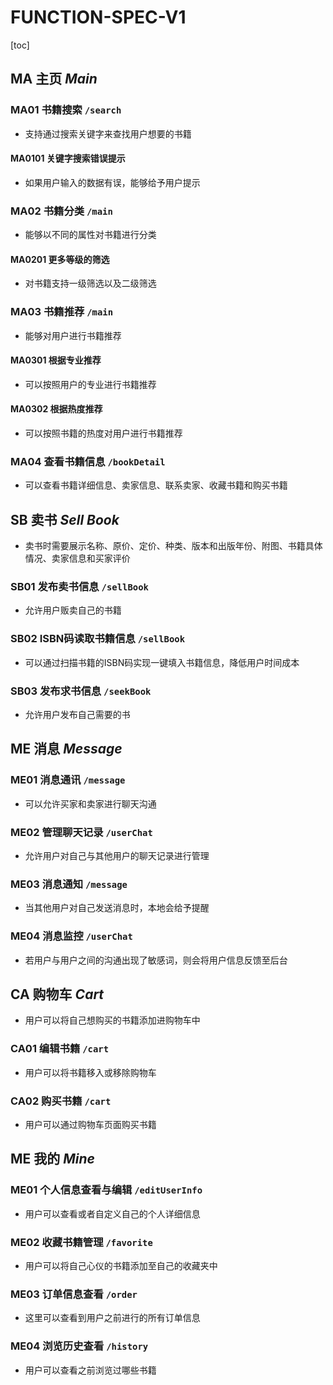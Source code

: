 # **FUNCTION-SPEC-V1**

[toc]

## MA 主页 *Main*

### MA01 书籍搜索 `/search`

- 支持通过搜索关键字来查找用户想要的书籍

#### MA0101 关键字搜索错误提示

- 如果用户输入的数据有误，能够给予用户提示

### MA02 书籍分类 `/main`

- 能够以不同的属性对书籍进行分类

#### MA0201 更多等级的筛选

- 对书籍支持一级筛选以及二级筛选

### MA03 书籍推荐 `/main`

- 能够对用户进行书籍推荐

#### MA0301 根据专业推荐

- 可以按照用户的专业进行书籍推荐

#### MA0302 根据热度推荐

- 可以按照书籍的热度对用户进行书籍推荐

### MA04 查看书籍信息 `/bookDetail`

- 可以查看书籍详细信息、卖家信息、联系卖家、收藏书籍和购买书籍



## SB 卖书 *Sell Book*

- 卖书时需要展示名称、原价、定价、种类、版本和出版年份、附图、书籍具体情况、卖家信息和买家评价

### SB01 发布卖书信息 `/sellBook`

- 允许用户贩卖自己的书籍

### SB02 ISBN码读取书籍信息 `/sellBook`

- 可以通过扫描书籍的ISBN码实现一键填入书籍信息，降低用户时间成本

### SB03 发布求书信息 `/seekBook`

- 允许用户发布自己需要的书

## ME 消息 *Message*

### ME01 消息通讯 `/message`

-  可以允许买家和卖家进行聊天沟通

### ME02 管理聊天记录 `/userChat`

- 允许用户对自己与其他用户的聊天记录进行管理

### ME03 消息通知 `/message`

- 当其他用户对自己发送消息时，本地会给予提醒

### ME04 消息监控 `/userChat`

- 若用户与用户之间的沟通出现了敏感词，则会将用户信息反馈至后台



## CA 购物车 *Cart*

- 用户可以将自己想购买的书籍添加进购物车中

### CA01 编辑书籍 `/cart`

- 用户可以将书籍移入或移除购物车

### CA02 购买书籍 `/cart`

- 用户可以通过购物车页面购买书籍



## ME 我的 *Mine*

### ME01 个人信息查看与编辑 `/editUserInfo`

- 用户可以查看或者自定义自己的个人详细信息

### ME02 收藏书籍管理 `/favorite`

- 用户可以将自己心仪的书籍添加至自己的收藏夹中

### ME03 订单信息查看 `/order`

- 这里可以查看到用户之前进行的所有订单信息

### ME04 浏览历史查看 `/history`

- 用户可以查看之前浏览过哪些书籍

